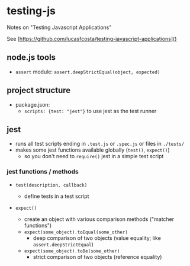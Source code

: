 # testing-js

Notes on "Testing Javascript Applications"

See [https://github.com/lucasfcosta/testing-javascript-applications]()

## node.js tools

- `assert` module: `assert.deepStrictEqual(object, expected)`

## project structure

- package.json:
  - `scripts: {test: "jest"}` to use jest as the test runner

## jest

- runs all test scripts ending in `.test.js` or `.spec.js` or files in `./tests/`
- makes some jest functions available globally (`test()`, `expect()`)
  - so you don't need to `require()` jest in a simple test script

### jest functions / methods

- `test(description, callback)`

  - define tests in a test script

- `expect()`
  - create an object with various comparison methods ("matcher functions")
  - `expect(some_object).toEqual(some_other)`
    - deep comparison of two objects (value equality; like `assert.deepStrictEqual`)
  - `expect(some_object).toBe(some_other)`
    - strict comparison of two objects (reference equality)
